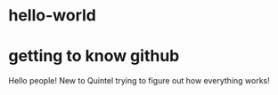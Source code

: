 # hello-world
getting to know github
==========

Hello people!
New to Quintel
trying to figure out how everything works!
